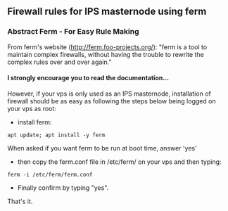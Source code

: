## Firewall rules for IPS masternode using ferm

### Abstract Ferm - For Easy Rule Making

From ferm's website (http://ferm.foo-projects.org/):
"ferm is a tool to maintain complex firewalls, without having the trouble to rewrite the complex rules over and over again."

#### I strongly encourage you to read the documentation...

However, if your vps is only used as an IPS masternode, installation of firewall should be as easy as following the steps below being logged on your vps as root:

* install ferm:

```apt update; apt install -y ferm```

When asked if you want ferm to be run at boot time, answer 'yes'

* then copy the ferm.conf file in /etc/ferm/ on your vps and then typing:

```ferm -i /etc/ferm/ferm.conf```

* Finally confirm by typing "yes".

That's it.
